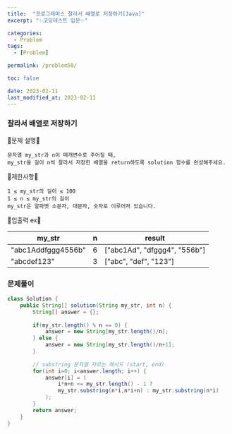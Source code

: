 ```yaml
---
title:  "프로그래머스 잘라서 배열로 저장하기[Java]"
excerpt: "✨코딩테스트 입문✨"

categories:
  - Problem
tags:
  - [Problem]

permalink: /problem50/

toc: false

date: 2023-02-11
last_modified_at: 2023-02-11
---
```

### 잘라서 배열로 저장하기

💫문제 설명💫

```
문자열 my_str과 n이 매개변수로 주어질 때,
my_str을 길이 n씩 잘라서 저장한 배열을 return하도록 solution 함수를 완성해주세요.
```

💫제한사항💫

```
1 ≤ my_str의 길이 ≤ 100
1 ≤ n ≤ my_str의 길이
my_str은 알파벳 소문자, 대문자, 숫자로 이루어져 있습니다.
```

💫입출력 ex💫

|my_str|n|result|
|------|---|---|
|"abc1Addfggg4556b"|6|["abc1Ad", "dfggg4", "556b"]|
|"abcdef123"|3|["abc", "def", "123"]|

### 문제풀이

```java
class Solution {
    public String[] solution(String my_str, int n) {
        String[] answer = {};
        
        if(my_str.length() % n == 0) {
            answer = new String[my_str.length()/n];
        } else {
            answer = new String[my_str.length()/n+1];
        }
        
        // substring 문자열 자르는 메서드 (start, end)
        for(int i=0; i<answer.length; i++) {
            answer[i] = (
                i*n+n <= my_str.length() - 1 ? 
                my_str.substring(n*i,n*i+n) : my_str.substring(n*i)
            );
        }
        return answer;
    }
}
```
